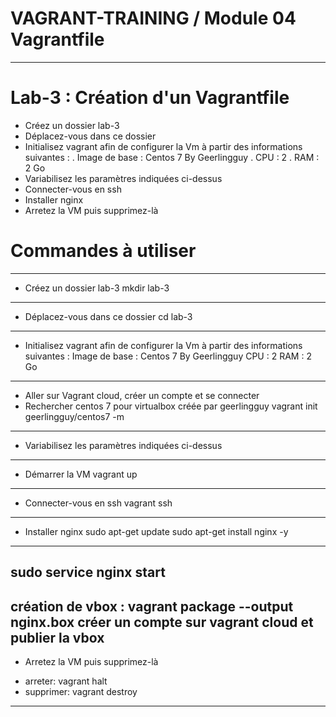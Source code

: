 # VAGRANT-TRAINING / Module 04  Vagrantfile
----------------------------------------------------------------------

# Lab-3 : Création d'un Vagrantfile
- Créez un dossier lab-3
- Déplacez-vous dans ce dossier
- Initialisez vagrant afin de configurer la Vm à partir des informations suivantes :
    . Image de base : Centos 7 By Geerlingguy
    . CPU : 2
    . RAM : 2 Go
- Variabilisez les paramètres indiquées ci-dessus
- Connecter-vous en ssh
- Installer nginx
- Arretez la VM puis supprimez-là

# Commandes à utiliser #
----------------------------------------------------------------------------------
- Créez un dossier lab-3
mkdir lab-3
----------------------------------------------------------------------------------
- Déplacez-vous dans ce dossier
cd lab-3
----------------------------------------------------------------------------------
- Initialisez vagrant afin de configurer la Vm à partir des informations suivantes :
Image de base : Centos 7 By Geerlingguy
CPU : 2
RAM : 2 Go
----------------------------------------------------------------------------------
- Aller sur Vagrant cloud, créer un compte et se connecter
- Rechercher centos 7 pour virtualbox créée par geerlingguy
vagrant init geerlingguy/centos7 -m
----------------------------------------------------------------------------------
- Variabilisez les paramètres indiquées ci-dessus
----------------------------------------------------------------------------------
- Démarrer la VM
vagrant up
----------------------------------------------------------------------------------
- Connecter-vous en ssh
vagrant ssh
----------------------------------------------------------------------------------
- Installer nginx
sudo apt-get update
sudo apt-get install nginx -y
----------------------------------------------------------------------------------
sudo service nginx start
----------------------------------------------------------------------------------
création de vbox : vagrant package --output nginx.box
créer un compte sur vagrant cloud et publier la vbox
----------------------------------------------------------------------------------
- Arretez la VM puis supprimez-là
* arreter: vagrant halt
* supprimer: vagrant destroy
----------------------------------------------------------------------------------